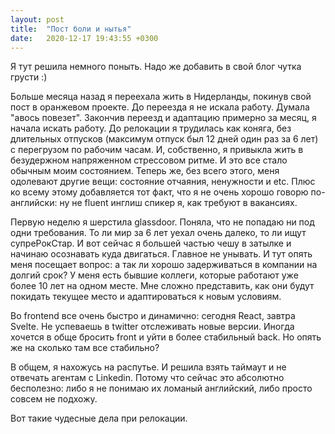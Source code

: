 ```yaml
---
layout: post
title:  "Пост боли и нытья"
date:   2020-12-17 19:43:55 +0300
---
```

Я тут решила немного поныть. Надо же добавить в свой блог чутка грусти :)

Больше месяца назад я переехала жить в Нидерланды, покинув свой пост в оранжевом проекте. До переезда я не искала работу.
Думала "авось повезет". Закончив переезд и адаптацию примерно за месяц, я начала искать работу. До релокации я трудилась как коняга, 
без длительных отпусков (максимум отпуск был 12 дней один раз за 6 лет) с перегрузом по рабочим часам. И, собственно, я привыкла жить в безудержном напряженном стрессовом ритме. И это все стало обычным моим состоянием. Теперь же, без всего этого, меня одолевают другие
вещи: состояние отчаяния, ненужности и etc. Плюс ко всему этому добавляется тот факт, что я не очень хорошо говорю по-английски: ну не fluent инглиш спикер я, как требуют в вакансиях.

Первую неделю я шерстила glassdoor. Поняла, что не попадаю ни под одни требования. То ли мир за 6 лет уехал очень далеко, то ли ищут супреРокСтар. И вот сейчас я большей частью чешу в затылке и начинаю осознавать куда двигаться. Главное
не унывать. И тут опять меня посещает вопрос: а так ли хорошо задерживаться в компании на долгий срок?
У меня есть бывшие коллеги, которые работают уже более 10 лет на одном месте. Мне сложно представить, как они будут покидать текущее место
и адаптироваться к новым условиям.

Во frontend все очень быстро и динамично: сегодня React,  завтра Svelte. Не успеваешь в twitter отслеживать новые версии.
Иногда хочется в обще бросить front и уйти в более стабильный back. Но опять же на сколько там все стабильно?

В общем, я нахожусь на распутье. И решила взять таймаут и не отвечать агентам с Linkedin. Потому что сейчас это абсолютно бесполезно: либо я не понимаю их ломаный английский, либо просто совсем не подхожу.

Вот такие чудесные дела при релокации.